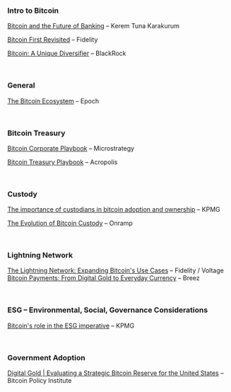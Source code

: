 ### Intro to Bitcoin
[Bitcoin and the Future of Banking](https://www.linkedin.com/posts/keremtunakarakurum_bitcoin-and-the-future-of-banking-kerem-activity-7132581566647590913-hyj9/) – Kerem Tuna Karakurum

[Bitcoin First Revisited](https://www.fidelitydigitalassets.com/research-and-insights/bitcoin-first-revisited) – Fidelity

[Bitcoin: A Unique Diversifier](https://www.blackrock.com/us/financial-professionals/insights/bitcoin-unique-diversifier) – BlackRock

<br/>

### General
[The Bitcoin Ecosystem](https://epochvc.io/pdf/Epoch-Bitcoin-Ecosystem-Report-2024.pdf) – Epoch

<br/>

### Bitcoin Treasury
[Bitcoin Corporate Playbook](https://www.microstrategy.com/bitcoin/documents/treasury-reserve-policy) – Microstrategy

[Bitcoin Treasury Playbook](https://www.acropolistreasury.com/playbook) – Acropolis

<br/>

### Custody
[The importance of custodians in bitcoin adoption and ownership](https://kpmg.com/us/en/articles/2024/importance-custodians-bitcoin-adoption-ownership.html) – KPMG

[The Evolution of Bitcoin Custody](https://onrampbitcoin.com/the-evolution-of-bitcoin-custody/) – Onramp

<br/>

### Lightning Network
[The Lightning Network: Expanding Bitcoin's Use Cases](https://www.voltage.cloud/expanding-bitcoin-use-cases) – Fidelity / Voltage
[Bitcoin Payments: From Digital Gold to Everyday Currency](https://breez.technology/report/) – Breez

<br/>

### ESG – Environmental, Social, Governance Considerations
[Bitcoin's role in the ESG imperative](https://kpmg.com/kpmg-us/content/dam/kpmg/pdf/2024/bitcoins-role-esg-imperative.pdf) – KPMG

<br/>

### Government Adoption
[Digital Gold | Evaluating a Strategic Bitcoin Reserve for the United States](https://cdn.prod.website-files.com/627aa615676bdd1d47ec97d4/6728de9bb63561ee70156bd5_BPI%20Policy%20Brief%20Digital%20Gold.pdf) – Bitcoin Policy Institute
